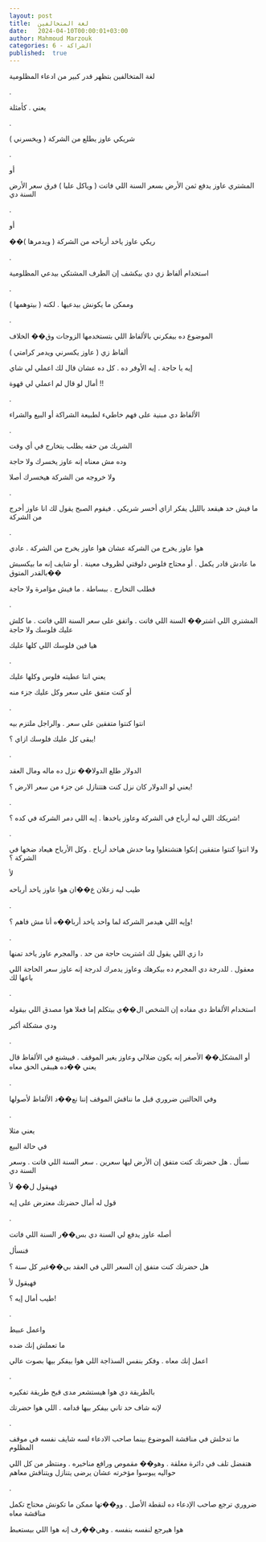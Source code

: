 ```yaml
---
layout: post
title:  لغة المتخالفين
date:   2024-04-10T00:00:01+03:00
author: Mahmoud Marzouk
categories: 6 - الشراكة
published:  true
---
```

لغة المتخالفين بتظهر قدر كبير من ادعاء المظلومية

.

يعني . كأمثلة

.

شريكي عاوز يطلع من الشركة ( ويخسرني )

.

أو

المشتري عاوز يدفع ثمن الأرض بسعر السنة اللي فاتت ( وياكل عليا ) فرق سعر
الأرض السنة دي

.

أو

��ريكي عاوز ياخد أرباحه من الشركة ( ويدمرها )

.

استخدام ألفاظ زي دي بيكشف إن الطرف المشتكي بيدعي المظلومية

.

وممكن ما يكونش بيدعيها . لكنه ( بيتوهمها )

.

الموضوع ده بيفكرني بالألفاظ اللي بتستخدمها الزوجات وق��
الخلاف

ألفاظ زي ( عاوز يكسرني ويدمر كرامتي )

إيه يا حاجة . إيه الأوفر ده . كل ده عشان قال لك اعملي لي
شاي

أمال لو قال لم اعملي لي قهوة !!

.

الألفاظ دي مبنية على فهم خاطيء لطبيعة الشراكة أو البيع
والشراء

.

الشريك من حقه يطلب يتخارج في أي وقت

وده مش معناه إنه عاوز يخسرك ولا حاجة

ولا خروجه من الشركة هيخسرك أصلا

.

ما فيش حد هيقعد بالليل يفكر ازاي أخسر شريكي . فيقوم الصبح يقول لك انا
عاوز أخرج من الشركة

.

هوا عاوز يخرج من الشركة عشان هوا عاوز يخرج من الشركة . عادي

ما عادش قادر يكمل . أو محتاج فلوس دلوقتي لظروف معينة . أو شايف إنه ما
بيكسبش بالقدر المتوق��

فطلب التخارج . ببساطة . ما فيش مؤامرة ولا حاجة

.

المشتري اللي اشتر�� السنة اللي فاتت . واتفق على سعر السنة اللي فاتت . ما
كلش عليك فلوسك ولا حاجة

هيا فين فلوسك اللي كلها عليك

.

يعني انتا عطيته فلوس وكلها عليك

أو كنت متفق على سعر وكل عليك جزء منه

.

انتوا كنتوا متفقين على سعر . والراجل ملتزم بيه

يبقى كل عليك فلوسك ازاي ؟!

.

الدولار طلع الدولا�� نزل ده ماله ومال العقد

يعني لو الدولار كان نزل كنت هتتنازل عن جزء من سعر الارض ؟!

.

شريكك اللي ليه أرباح في الشركة وعاوز ياخدها . إيه اللي دمر الشركة في
كده ؟!

.

ولا انتوا كنتوا متفقين إنكوا هتشتغلوا وما حدش هياخد أرباح . وكل الأرباح
هيعاد ضخها في الشركة ؟

لأ

طيب ليه زعلان ع��ان هوا عاوز ياخد أرباحه

.

وإيه اللي هيدمر الشركة لما واحد ياخد أربا��ه أنا مش فاهم ؟!

.

دا زي اللي يقول لك اشتريت حاجة من حد . والمجرم عاوز ياخد
تمنها

معقول . للدرجة دي المجرم ده بيكرهك وعاوز يدمرك لدرجة إنه عاوز سعر
الحاجة اللي باعها لك

.

استخدام الألفاظ دي مفاده إن الشخص ال��ي بيتكلم إما فعلا هوا مصدق اللي
بيقوله

ودي مشكلة أكبر

.

أو المشكل�� الأصغر إنه يكون ضلالي وعاوز يغير الموقف . فبيشنع في الألفاظ
قال يعني ��ده هيبقى الحق معاه

.

وفي الحالتين ضروري قبل ما نناقش الموقف إننا نع��د الألفاظ
لأصولها

.

يعني مثلا

في حالة البيع

نسأل . هل حضرتك كنت متفق إن الأرض ليها سعرين . سعر السنة اللي فاتت .
وسعر السنة دي

فهيقول ل�� لأ

قول له أمال حضرتك معترض على إيه

.

أصله عاوز يدفع لي السنة دي بس��ر السنة اللي فاتت

فنسأل

هل حضرتك كنت متفق إن السعر اللي في العقد بي��غير كل سنة ؟

فهيقول لأ

طيب أمال إيه ؟!

.

واعمل عبيط

ما تعملش إنك ضده

اعمل إنك معاه . وفكر بنفس السذاجة اللي هوا بيفكر بيها بصوت
عالي

.

بالطريقة دي هوا هيستشعر مدى قبح طريقة تفكيره

لإنه شاف حد تاني بيفكر بيها قدامه . اللي هوا حضرتك

.

ما تدخلش في مناقشة الموضوع بينما صاحب الادعاء لسه شايف نفسه في موقف
المظلوم

هتفضل تلف في دائرة مغلقة . وهو�� مقموص ورافع مناخيره . ومنتظر من كل اللي
حواليه يبوسوا مؤخرته عشان يرضى يتنازل ويتناقش معاهم

.

ضروري ترجع صاحب الإدعاء ده لنقطة الأصل . وو��تها ممكن ما تكونش محتاج
تكمل مناقشة معاه

هوا هيرجع لنفسه بنفسه . وهي��رف إنه هوا اللي بيستعبط
